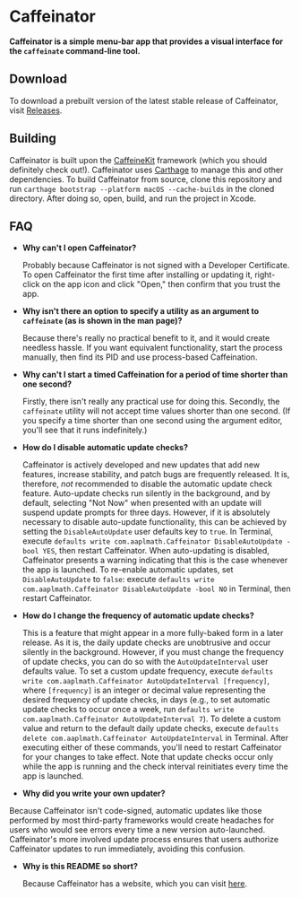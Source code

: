 # Caffeinator

**Caffeinator is a simple menu-bar app that provides a visual interface for the `caffeinate` command-line tool.**

## Download

To download a prebuilt version of the latest stable release of Caffeinator, visit [Releases](https://www.github.com/aaplmath/Caffeinator/releases).

## Building

Caffeinator is built upon the [CaffeineKit](https://github.com/aaplmath/CaffeineKit) framework (which you should definitely check out!). Caffeinator uses [Carthage](https://github.com/Carthage/Carthage) to manage this and other dependencies. To build Caffeinator from source, clone this repository and run `carthage bootstrap --platform macOS --cache-builds` in the cloned directory. After doing so, open, build, and run the project in Xcode.

## FAQ

* **Why can't I open Caffeinator?**

  Probably because Caffeinator is not signed with a Developer Certificate. To open Caffeinator the first time after installing or updating it, right-click on the app icon and click "Open," then confirm that you trust the app.

* **Why isn't there an option to specify a utility as an argument to `caffeinate` (as is shown in the man page)?**

  Because there's really no practical benefit to it, and it would create needless hassle. If you want equivalent functionality, start the process manually, then find its PID and use process-based Caffeination.

* **Why can't I start a timed Caffeination for a period of time shorter than one second?**

  Firstly, there isn't really any practical use for doing this. Secondly, the `caffeinate` utility will not accept time values shorter than one second. (If you specify a time shorter than one second using the argument editor, you'll see that it runs indefinitely.)

* **How do I disable automatic update checks?**

  Caffeinator is actively developed and new updates that add new features, increase stability, and patch bugs are frequently released. It is, therefore, *not* recommended to disable the automatic update check feature. Auto-update checks run silently in the background, and by default, selecting "Not Now" when presented with an update will suspend update prompts for three days. However, if it is absolutely necessary to disable auto-update functionality, this can be achieved by setting the `DisableAutoUpdate` user defaults key to `true`. In Terminal, execute `defaults write com.aaplmath.Caffeinator DisableAutoUpdate -bool YES`, then restart Caffeinator. When auto-updating is disabled, Caffeinator presents a warning indicating that this is the case whenever the app is launched. To re-enable automatic updates, set `DisableAutoUpdate` to `false`: execute `defaults write com.aaplmath.Caffeinator DisableAutoUpdate -bool NO` in Terminal, then restart Caffeinator.

* **How do I change the frequency of automatic update checks?**
  
  This is a feature that might appear in a more fully-baked form in a later release. As it is, the daily update checks are unobtrusive and occur silently in the background. However, if you must change the frequency of update checks, you can do so with the `AutoUpdateInterval` user defaults value. To set a custom update frequency, execute `defaults write com.aaplmath.Caffeinator AutoUpdateInterval [frequency]`, where `[frequency]` is an integer or decimal value representing the desired frequency of update checks, in days (e.g., to set automatic update checks to occur once a week, run `defaults write com.aaplmath.Caffeinator AutoUpdateInterval 7`). To delete a custom value and return to the default daily update checks, execute `defaults delete com.aaplmath.Caffeinator AutoUpdateInterval` in Terminal. After executing either of these commands, you'll need to restart Caffeinator for your changes to take effect. Note that update checks occur only while the app is running and the check interval reinitiates every time the app is launched.
  
* **Why did you write your own updater?**

Because Caffeinator isn't code-signed, automatic updates like those performed by most third-party frameworks would create headaches for users who would see errors every time a new version auto-launched. Caffeinator's more involved update process ensures that users authorize Caffeinator updates to run immediately, avoiding this confusion.

* **Why is this README so short?**

  Because Caffeinator has a website, which you can visit [here](https://aaplmath.github.io/Caffeinator).
